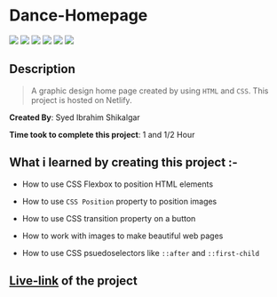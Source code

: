 # Dance-Homepage

![](https://img.shields.io/badge/-HTML-orange)
![](https://img.shields.io/badge/-CSS-green)
![](https://img.shields.io/badge/-CSS--FLEXBOX-lightblue)
![](https://img.shields.io/badge/-CSS--POSITION-red)
![](https://img.shields.io/badge/-HOVER-blue)
![](https://img.shields.io/badge/-NETLIFY-yellow)

## Description

>A graphic design home page created by using `HTML` and `CSS`. This project is hosted on Netlify.

**Created By**: Syed Ibrahim Shikalgar

**Time took to complete this project**: 1 and 1/2 Hour

## What i learned by creating this project :-

- How to use CSS Flexbox to position HTML elements

- How to use `CSS Position` property to position images

- How to use CSS transition property on a button

- How to work with images to make beautiful web pages

- How to use CSS psuedoselectors like `::after` and `::first-child`

## [Live-link]() of the project